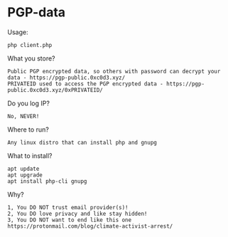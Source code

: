 # PGP-data

Usage:
```
php client.php
```

What you store?
```
Public PGP encrypted data, so others with password can decrypt your data - https://pgp-public.0xc0d3.xyz/
PRIVATEID used to access the PGP encrypted data - https://pgp-public.0xc0d3.xyz/0xPRIVATEID/
```

Do you log IP?
```
No, NEVER!
```

Where to run?
```
Any linux distro that can install php and gnupg
```

What to install?
```
apt update
apt upgrade
apt install php-cli gnupg
```

Why?
```
1, You DO NOT trust email provider(s)!
2, You DO love privacy and like stay hidden!
3, You DO NOT want to end like this one https://protonmail.com/blog/climate-activist-arrest/
```

